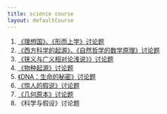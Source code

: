 ```yaml
---
title: science course
layout: defaultCourse
---
```


1. <a href="Republic">《理想国》、《形而上学》讨论题</a>
2. <a href="WesternScience">《西方科学的起源》、《自然哲学的数学原理》讨论题</a>
3. <a href="OnRelativity">《狭义与广义相对论浅说》》讨论题</a>
4. <a href="OriginOfSpecies">《物种起源》讨论题</a>
5. <a href="DNA">《DNA：生命的秘密》讨论题</a>
6. <a href="SearchOfSoul">《惊人的假说》讨论题</a>
7. <a href="Euclids-Elements">《几何原本》讨论题 </a>
8. 《科学与假设》讨论题
